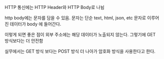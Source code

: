 HTTP 통신에는 HTTP Header와 HTTP Body로 나뉨

http body에는 문자를 담을 수 있음.
문자는 단순 text, html, json, etc
문자로 이루어진 데이터가 body 에 들어간다.

이렇게 되면 좋은 점이 외부 주소에는 해당 데이터가 노출되지 않는다.
그렇기에 GET 방식보다는 더 안전함

실무에서는 GET 방식 보다는 POST 방식 더 나아가 암호화 방식을 사용한다고 한다.